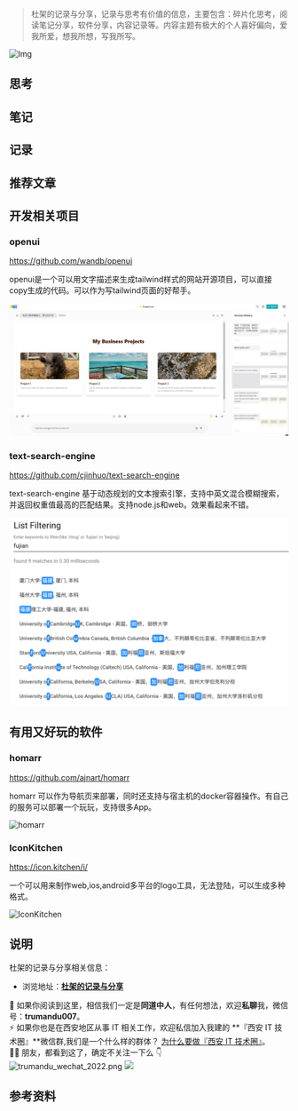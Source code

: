 > 杜架的记录与分享，记录与思考有价值的信息，主要包含：碎片化思考，阅读笔记分享，软件分享，内容记录等。内容主题有极大的个人喜好偏向，爱我所爱，想我所想，写我所写。

![Img]()

## 思考



## 笔记

## 记录



## 推荐文章


## 开发相关项目

### openui

https://github.com/wandb/openui

openui是一个可以用文字描述来生成tailwind样式的网站开源项目，可以直接copy生成的代码。可以作为写tailwind页面的好帮手。

![Img](/images/杜架的记录与分享%28012期%29.md/img-20240925104638.png)

### text-search-engine

https://github.com/cjinhuo/text-search-engine

text-search-engine 基于动态规划的文本搜索引擎，支持中英文混合模糊搜索，并返回权重值最高的匹配结果。支持node.js和web。效果看起来不错。

![Img](/images/杜架的记录与分享%28012期%29.md/img-20240925104908.png)


## 有用又好玩的软件

### homarr

https://github.com/ajnart/homarr

homarr 可以作为导航页来部署，同时还支持与宿主机的docker容器操作。有自己的服务可以部署一个玩玩，支持很多App。

![homarr](https://static.trumandu.top/yank-note-picgo-img-20240920212043.png)

### IconKitchen


https://icon.kitchen/i/

一个可以用来制作web,ios,android多平台的logo工具，无法登陆，可以生成多种格式。

![IconKitchen](https://static.trumandu.top/yank-note-picgo-img-20240920224359.png)




## 说明

杜架的记录与分享相关信息：

-   浏览地址：[**杜架的记录与分享**](http://blog.trumandu.top/categories/杜架的记录与分享/)

🙌 如果你阅读到这里，相信我们一定是**同道中人**，有任何想法，欢迎**私聊**我，微信号：**trumandu007**。<br />⚡️ 如果你也是在西安地区从事 IT 相关工作，欢迎私信加入我建的 **『西安 IT 技术圈』**微信群,我们是一个什么样的群体？ [为什么要做『西安 IT 技术圈』](https://mp.weixin.qq.com/s?__biz=MzI4NTMwNTQ5Mg==&mid=2247483684&idx=1&sn=4c1f96c16463601a7e220a06649f4cd3)。<br />👬🏻 朋友，都看到这了，确定不关注一下么 👇<br />
![trumandu_wechat_2022.png](http://static.trumandu.top/trumandu_wechat_2022.png)
![](https://static.trumandu.top/view_good_share.gif)
## 参考资料

